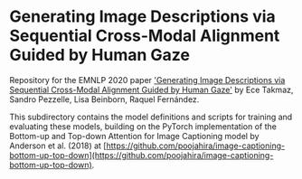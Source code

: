 # Generating Image Descriptions via Sequential Cross-Modal Alignment Guided by Human Gaze

Repository for the EMNLP 2020 paper ['Generating Image Descriptions via Sequential Cross-Modal Alignment Guided by Human Gaze'](https://www.aclweb.org/anthology/2020.emnlp-main.377/) by Ece Takmaz, Sandro Pezzelle, Lisa Beinborn, Raquel Fernández.

This subdirectory contains the model definitions and scripts for training and evaluating these models, building on the PyTorch implementation of the Bottom-up and Top-down Attention for Image Captioning model by Anderson et al. (2018) at [https://github.com/poojahira/image-captioning-bottom-up-top-down](https://github.com/poojahira/image-captioning-bottom-up-top-down).


